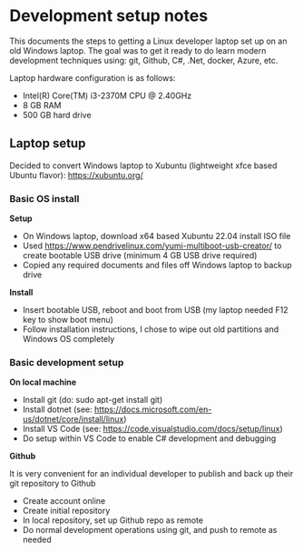 # Development setup notes

This documents the steps to getting a Linux developer laptop set up on an old Windows laptop.
The goal was to get it ready to do learn modern development techniques using: git, Github, C#, .Net, docker, Azure, etc.

Laptop hardware configuration is as follows:
- Intel(R) Core(TM) i3-2370M CPU @ 2.40GHz
- 8 GB RAM
- 500 GB hard drive

## Laptop setup

Decided to convert Windows laptop to Xubuntu (lightweight xfce based Ubuntu flavor): https://xubuntu.org/ 


### Basic OS install

**Setup**

- On Windows laptop, download x64 based Xubuntu 22.04 install ISO file 
- Used https://www.pendrivelinux.com/yumi-multiboot-usb-creator/ to create bootable USB drive (minimum 4 GB USB drive required)
- Copied any required documents and files off Windows laptop to backup drive

**Install**

- Insert bootable USB, reboot and boot from USB (my laptop needed F12 key to show boot menu)
- Follow installation instructions, I chose to wipe out old partitions and Windows OS completely 

### Basic development setup

**On local machine**

- Install git (do: sudo apt-get install git)
- Install dotnet (see: https://docs.microsoft.com/en-us/dotnet/core/install/linux)
- Install VS Code (see: https://code.visualstudio.com/docs/setup/linux)
- Do setup within VS Code to enable C# development and debugging

**Github**

It is very convenient for an individual developer to publish and back up their git repository to Github

- Create account online
- Create initial repository
- In local repository, set up Github repo as remote
- Do normal development operations using git, and push to remote as needed
